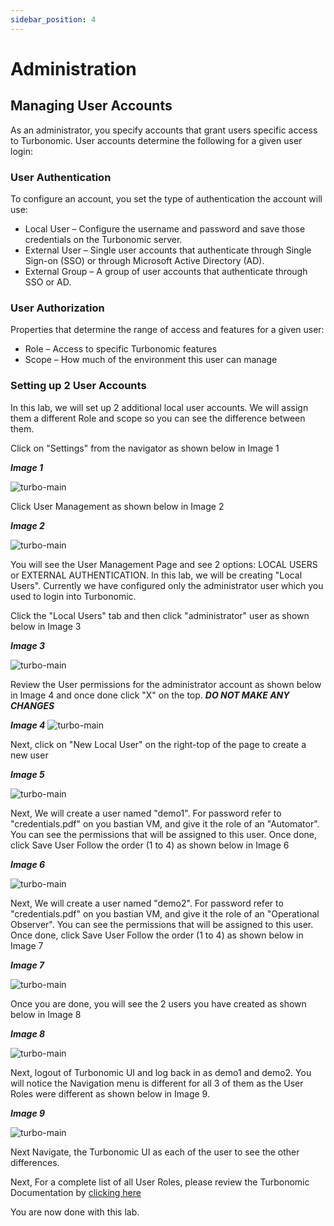 ```yaml
---
sidebar_position: 4
---
```


# Administration

## Managing User Accounts

As an administrator, you specify accounts that grant users specific access to Turbonomic. User accounts determine the following for a given user login:

### User Authentication

To configure an account, you set the type of authentication the account will use:

- Local User – Configure the username and password and save those credentials on the Turbonomic server.
- External User – Single user accounts that authenticate through Single Sign-on (SSO) or through Microsoft Active Directory (AD).
- External Group – A group of user accounts that authenticate through SSO or AD.

### User Authorization

Properties that determine the range of access and features for a given user:

- Role – Access to specific Turbonomic features
- Scope – How much of the environment this user can manage

### Setting up 2 User Accounts

In this lab, we will set up 2 additional local user accounts. We will assign them a different Role and scope so you can see the difference between them.

Click on "Settings" from the navigator as shown below in Image 1

***Image 1***

![turbo-main](img/addtargets/turbo-main.png)

Click User Management as shown below in Image 2

***Image 2***

![turbo-main](img/turbo_user_management.png)

You will see the User Management Page and see 2 options: LOCAL USERS or EXTERNAL AUTHENTICATION. In this lab, we will be creating "Local Users". Currently we have configured only the administrator user which you used to login into Turbonomic. 

Click the "Local Users" tab and then click "administrator" user as shown below in Image 3

***Image 3***

![turbo-main](img/turbo_user_management1.png)

Review the User permissions for the administrator account as shown below in Image 4 and once done click "X" on the top. ***DO NOT MAKE ANY CHANGES***

***Image 4***
![turbo-main](img/turbo_user_management2.png)


Next, click on "New Local User" on the right-top of the page to create a new user

***Image 5***

![turbo-main](img/turbo_user_management3.png)

Next, We will create a user named "demo1". For password refer to "credentials.pdf" on you bastian VM, and give it the role of an "Automator". You can see the permissions that will be assigned to this user. Once done, click Save User Follow the order (1 to 4) as shown below in Image 6

***Image 6***

![turbo-main](img/turbo_user_management4_automator.png)


Next, We will create a user named "demo2". For password refer to "credentials.pdf" on you bastian VM, and give it the role of an "Operational Observer". You can see the permissions that will be assigned to this user. Once done, click Save User Follow the order (1 to 4) as shown below in Image 7

***Image 7***

![turbo-main](img/turbo_user_management5_observer.png)

 Once you are done, you will see the 2 users you have created as shown below in Image 8

 ***Image 8***

![turbo-main](img/turbo_user_management6.png)

Next, logout of Turbonomic UI and log back in as demo1 and demo2. You will notice the Navigation menu is different for all 3 of them as the User Roles were different as shown below in Image 9. 

 ***Image 9***

![turbo-main](img/turbo_user_management7.png)

Next Navigate, the Turbonomic UI as each of the user to see the other differences.

 Next, For a complete list of all User Roles, please review the Turbonomic Documentation by [clicking here](https://www.ibm.com/docs/en/tarm/8.8.3?topic=tasks-managing-user-accounts)

 You are now done with this lab.




